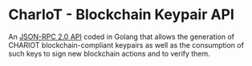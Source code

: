 # CharIoT - Blockchain Keypair API

An [JSON-RPC 2.0 API](https://www.jsonrpc.org/specification) coded in Golang that allows the generation of CHARIOT blockchain-compliant keypairs as well as the consumption of such keys to sign new blockchain actions and to verify them.